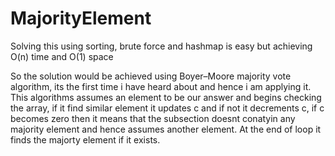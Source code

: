 # MajorityElement
Solving this using sorting, brute force and hashmap is easy but achieving O(n) time and O(1)
space 

So the solution would be achieved using Boyer–Moore majority vote algorithm, its the first time i have heard about and hence i am applying it.
This algorithms assumes an element to be our answer and begins checking the array, if it find similar element it updates c and if not it decrements c, if c becomes zero then it means that the subsection doesnt conatyin any majority element and hence assumes another element. At the end of loop it finds the majorty element if it exists.